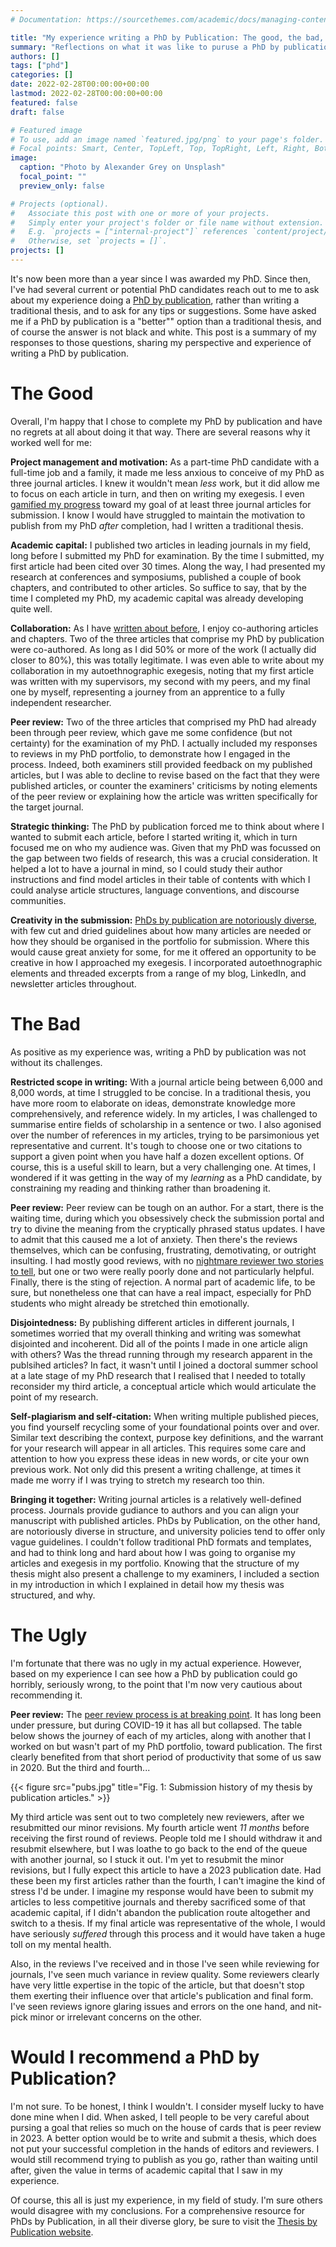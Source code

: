 ```yaml
---
# Documentation: https://sourcethemes.com/academic/docs/managing-content/

title: "My experience writing a PhD by Publication: The good, the bad, and the ugly"
summary: "Reflections on what it was like to puruse a PhD by publication, rather than writing a thesis."
authors: []
tags: ["phd"]
categories: []
date: 2022-02-28T00:00:00+00:00
lastmod: 2022-02-28T00:00:00+00:00
featured: false
draft: false

# Featured image
# To use, add an image named `featured.jpg/png` to your page's folder.
# Focal points: Smart, Center, TopLeft, Top, TopRight, Left, Right, BottomLeft, Bottom, BottomRight.
image:
  caption: "Photo by Alexander Grey on Unsplash"
  focal_point: ""
  preview_only: false

# Projects (optional).
#   Associate this post with one or more of your projects.
#   Simply enter your project's folder or file name without extension.
#   E.g. `projects = ["internal-project"]` references `content/project/deep-learning/index.md`.
#   Otherwise, set `projects = []`.
projects: []
---
```


It's now been more than a year since I was awarded my PhD. 
Since then, I've had several current or potential PhD candidates reach out to me to ask about my experience doing a [PhD by publication](https://thesisbypublication.com/), rather than writing a traditional thesis, and to ask for any tips or suggestions. 
Some have asked me if a PhD by publication is a "better"" option than a traditional thesis, and of course the answer is not black and white. 
This post is a summary of my responses to those questions, sharing my perspective and experience of writing a PhD by publication. 

# The Good
Overall, I'm happy that I chose to complete my PhD by publication and have no regrets at all about doing it that way. There are several reasons why it worked well for me: 

**Project management and motivation:** 
As a part-time PhD candidate with a full-time job and a family, it made me less anxious to conceive of my PhD as three journal articles. I knew it wouldn't mean *less* work, but it did allow me to focus on each article in turn, and then on writing my exegesis. I even [gamified my progress](https://mojohealy.com/post/points_on_the_board/) toward my goal of at least three journal articles for submission. I know I would have struggled to maintain the motivation to publish from my PhD *after* completion, had I written a traditional thesis.  

**Academic capital:** I published two articles in leading journals in my field, long before I submitted my PhD for examination. By the time I submitted, my first article had been cited over 30 times. Along the way, I had presented my research at conferences and symposiums, published a couple of book chapters, and contributed to other articles. So suffice to say, that by the time I completed my PhD, my academic capital was already developing quite well. 

**Collaboration:** As I have [written about before](https://mojohealy.com/post/phd_by_publication_authorship_agreement/), I enjoy co-authoring articles and chapters. Two of the three articles that comprise my PhD by publication were co-authored. As long as I did 50% or more of the work (I actually did closer to 80%), this was totally legitimate. I was even able to write about my collaboration in my autoethnographic exegesis, noting that my first article was written with my supervisors, my second with my peers, and my final one by myself, representing a journey from an apprentice to a fully independent researcher.  

**Peer review:** Two of the three articles that comprised my PhD had already been through peer review, which gave me some confidence (but not certainty) for the examination of my PhD. I actually included my responses to reviews in my PhD portfolio, to demonstrate how I engaged in the process. Indeed, both examiners still provided feedback on my published articles, but I was able to decline to revise based on the fact that they were published articles, or counter the examiners' criticisms by noting elements of the peer review or explaining how the article was written specifically for the target journal.   

**Strategic thinking:** The PhD by publication forced me to think about where I wanted to submit each article, before I started writing it, which in turn focused me on who my audience was. Given that my PhD was focussed on the gap between two fields of research, this was a crucial consideration. It helped a lot to have a journal in mind, so I could study their author instructions and find model articles in their table of contents with which I could analyse article structures, language conventions, and discourse communities.  

**Creativity in the submission:** [PhDs by publication are notoriously diverse](https://thesisbypublication.com/tbp/), with few cut and dried guidelines about how many articles are needed or how they should be organised in the portfolio for submission. Where this would cause great anxiety for some, for me it offered an opportunity to be creative in how I approached my exegesis. I incorporated autoethnographic elements and threaded excerpts from a range of my blog, LinkedIn, and newsletter articles throughout. 

# The Bad
As positive as my experience was, writing a PhD by publication was not without its challenges. 

**Restricted scope in writing:** With a journal article being between 6,000 and 8,000 words, at time I struggled to be concise. In a traditional thesis, you have more room to elaborate on ideas, demonstrate knowledge more comprehensively, and reference widely. In my articles, I was challenged to summarise entire fields of scholarship in a sentence or two.  I also agonised over the number of references in my articles, trying to be parsimonious yet representative and current. It's tough to choose one or two citations to support a given point when you have half a dozen excellent options. Of course, this is a useful skill to learn, but a very challenging one. At times, I wondered if it was getting in the way of my *learning* as a PhD candidate, by constraining my reading and thinking rather than broadening it. 

**Peer review:** Peer review can be tough on an author. For a start, there is the waiting time, during which you obsessively check the submission portal and try to divine the meaning from the cryptically phrased status updates. I have to admit that this caused me a lot of anxiety. Then there's the reviews themselves, which can be confusing, frustrating, demotivating, or outright insulting. I had mostly good reviews, with no [nightmare reviewer two stories to tell](https://onlinelibrary-wiley-com.elibrary.jcu.edu.au/doi/full/10.1111/joms.12905), but one or two were really poorly done and not particularly helpful. Finally, there is the sting of rejection. A normal part of academic life, to be sure, but nonetheless one that can have a real impact, especially for PhD students who might already be stretched thin emotionally. 

**Disjointedness:** By publishing different articles in different journals, I sometimes worried that my overall thinking and writing was somewhat disjointed and incoherent. Did all of the points I made in one article align with others? Was the thread running through my research apparent in the publsihed articles? In fact, it wasn't until I joined a doctoral summer school at a late stage of my PhD research that I realised that I needed to totally reconsider my third article, a conceptual article which would articulate the point of my research. 

**Self-plagiarism and self-citation:** When writing multiple published pieces, you find yourself recycling some of your foundational points over and over. Similar text describing the context, purpose key definitions, and the warrant for your research will appear in all articles. This requires some care and attention to how you express these ideas in new words, or cite your own previous work. Not only did this present a writing challenge, at times it made me worry if I was trying to stretch my research too thin. 

**Bringing it together:** Writing journal articles is a relatively well-defined process. Journals provide gudiance to authors and you can align your manuscript with published articles. PhDs by Publication, on the other hand, are notoriously diverse in structure, and university policies tend to offer only vague guidelines. I couldn't follow traditional PhD formats and templates, and had to think long and hard about how I was going to organise my articles and exegesis in my portfolio. Knowing that the structure of my thesis might also present a challenge to my examiners, I included a section in my introduction in which I explained in detail how my thesis was structured, and why. 

# The Ugly
I'm fortunate that there was no ugly in my actual experience. However, based on my experience I can see how a PhD by publication could go horribly, seriously wrong, to the point that I'm now very cautious about recommending it. 

**Peer review:** The [peer review process is at breaking point](https://www.nature.com/articles/d41586-023-00403-8). It has long been under pressure, but during COVID-19 it has all but collapsed. The table below shows the journey of each of my articles, along with another that I worked on but wasn't part of my PhD portfolio, toward publication. The first clearly benefited from that short period of productivity that some of us saw in 2020. But the third and fourth...  

{{< figure src="pubs.jpg" title="Fig. 1: Submission history of my thesis by publication articles." >}}

My third article was sent out to two completely new reviewers, after we resubmitted our minor revisions. My fourth article went *11 months* before receiving the first round of reviews. People told me I should  withdraw it and resubmit elsewhere, but I was loathe to go back to the end of the queue with another journal, so I stuck it out. I'm yet to resubmit the minor revisions, but I fully expect this article to have a 2023 publication date.
Had these been my first articles rather than the fourth, I can't imagine the kind of stress I'd be under. I imagine my response would have been to submit my articles to less competitive journals and thereby sacrificed some of that academic capital, if I didn't abandon the publication route altogether and switch to a thesis. If my final article was representative of the whole, I would have seriously *suffered* through this process and it would have taken a huge toll on my mental health. 

Also, in the reviews I've received and in those I've seen while reviewing for journals, I've seen much variance in review quality. Some reviewers clearly have very little expertise in the topic of the article, but that doesn't stop them exerting their influence over that article's publication and final form. I've seen reviews ignore glaring issues and errors on the one hand, and nit-pick minor or irrelevant concerns on the other. 

# Would I recommend a PhD by Publication? 
I'm not sure. To be honest, I think I wouldn't. I consider myself lucky to have done mine when I did. When asked, I tell people to be very careful about pursing a goal that relies so much on the house of cards that is peer review in 2023. A better option would be to write and submit a thesis, which does not put your successful completion in the hands of editors and reviewers. I would still recommend trying to publish as you go, rather than waiting until after, given the value in terms of academic capital that I saw in my experience. 

Of course, this all is just my experience, in my field of study. I'm sure others would disagree with my conclusions. For a comprehensive resource for PhDs by Publication, in all their diverse glory, be sure to visit the [Thesis by Publication website](https://thesisbypublication.com/). 



